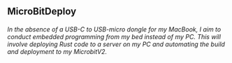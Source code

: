 ## MicroBitDeploy

###### In the absence of a USB-C to USB-micro dongle for my MacBook, I aim to conduct embedded programming from my bed instead of my PC. This will involve deploying Rust code to a server on my PC and automating the build and deployment to my MicrobitV2.
